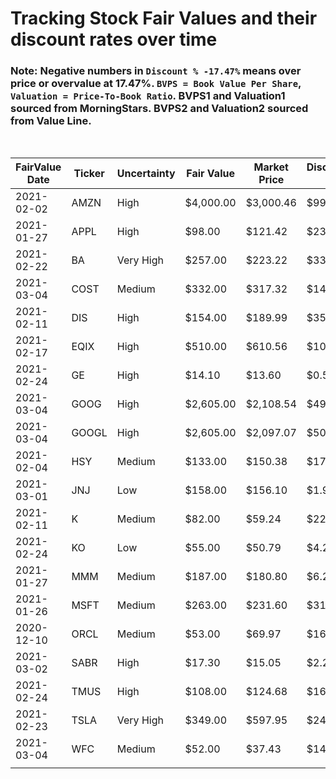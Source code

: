 # Tracking Stock Fair Values and their discount rates over time

### Note: Negative numbers in `Discount % -17.47%` means over price or overvalue at 17.47%. `BVPS = Book Value Per Share`, `Valuation = Price-To-Book Ratio`. BVPS1 and Valuation1 sourced from MorningStars. BVPS2 and Valuation2 sourced from Value Line.

<br>

| FairValue Date | Ticker | Uncertainty | Fair Value | Market Price | Discount $ | Discount % | BVPS1  | Valuation1 | BVPS2  | Valuation2 | Update   | Days |
|----------------|--------|-------------|------------|--------------|------------|------------|--------|------------|--------|------------|----------|------|
| 2021-02-02     | AMZN   | High        | $4,000.00  | $3,000.46    | $999.54    | 24.99%     | 185.49 | 16.18      | 234.35 | 12.80      | 3/6/2021 | 32   |
| 2021-01-27     | APPL   | High        | $98.00     | $121.42      | $23.42     | -23.90%    | 3.94   | 30.82      | 5.05   | 24.04      | 3/6/2021 | 38   |
| 2021-02-22     | BA     | Very High   | $257.00    | $223.22      | $33.78     | 13.14%     | -31.38 | -7.11      | -23.35 | -9.56      | 3/6/2021 | 12   |
| 2021-03-04     | COST   | Medium      | $332.00    | $317.32      | $14.68     | 4.42%      | 35.36  | 8.97       | 40.30  | 7.87       | 3/6/2021 | 2    |
| 2021-02-11     | DIS    | High        | $154.00    | $189.99      | $35.99     | -23.37%    | 46.31  | 4.10       | 52.50  | 3.62       | 3/6/2021 | 23   |
| 2021-02-17     | EQIX   | High        | $510.00    | $610.56      | $100.56    | -19.72%    | 119.35 | 5.12       | 132.80 | 4.60       | 3/6/2021 | 17   |
| 2021-02-24     | GE     | High        | $14.10     | $13.60       | $0.50      | 3.55%      | 4.05   | 3.36       | 4.25   | 3.20       | 3/6/2021 | 10   |
| 2021-03-04     | GOOG   | High        | $2,605.00  | $2,108.54    | $496.46    | 19.06%     | 330.12 | 6.39       | 401.85 | 5.25       | 3/6/2021 | 2    |
| 2021-03-04     | GOOGL  | High        | $2,605.00  | $2,097.07    | $507.93    | 19.50%     | 330.12 | 6.35       | 401.85 | 5.22       | 3/6/2021 | 2    |
| 2021-02-04     | HSY    | Medium      | $133.00    | $150.38      | $17.38     | -13.07%    | 10.79  | 13.94      | 13.55  | 11.10      | 3/6/2021 | 30   |
| 2021-03-01     | JNJ    | Low         | $158.00    | $156.10      | $1.90      | 1.20%      | 24.07  | 6.49       | 29.25  | 5.34       | 3/6/2021 | 5    |
| 2021-02-11     | K      | Medium      | $82.00     | $59.24       | $22.76     | 27.76%     | 9.05   | 6.55       | 11.65  | 5.08       | 3/6/2021 | 23   |
| 2021-02-24     | KO     | Low         | $55.00     | $50.79       | $4.21      | 7.65%      | 4.48   | 11.34      | 4.85   | 10.47      | 3/6/2021 | 10   |
| 2021-01-27     | MMM    | Medium      | $187.00    | $180.80      | $6.20      | 3.32%      | 22.22  | 8.14       | 18.60  | 9.72       | 3/6/2021 | 38   |
| 2021-01-26     | MSFT   | Medium      | $263.00    | $231.60      | $31.40     | 11.94%     | 17.27  | 13.41      | 18.60  | 12.45      | 3/6/2021 | 39   |
| 2020-12-10     | ORCL   | Medium      | $53.00     | $69.97       | $16.97     | -32.02%    | 2.69   | 26.01      | 2.50   | 27.99      | 3/6/2021 | 86   |
| 2021-03-02     | SABR   | High        | $17.30     | $15.05       | $2.25      | 13.01%     | 1.12   | 13.44      | 2.30   | 6.54       | 3/6/2021 | 4    |
| 2021-02-24     | TMUS   | High        | $108.00    | $124.68      | $16.68     | -15.44%    | 52.58  | 2.37       | 60.00  | 2.08       | 3/6/2021 | 10   |
| 2021-02-23     | TSLA   | Very High   | $349.00    | $597.95      | $248.95    | -71.33%    | 23.15  | 25.83      | 34.05  | 17.56      | 3/6/2021 | 11   |
| 2021-03-04     | WFC    | Medium      | $52.00     | $37.43       | $14.57     | 28.02%     | 39.61  | 0.94       | 39.90  | 0.94       | 3/6/2021 | 2    |
|                |        |             |            |              |            |            |        |            |        |            |          |      |
